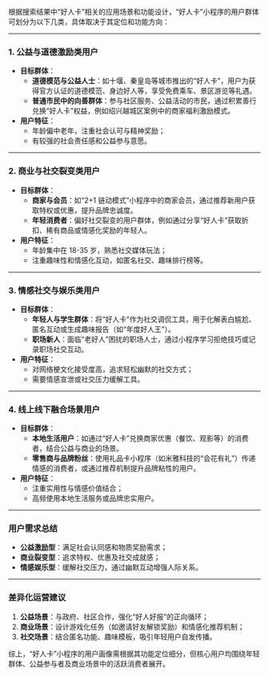 根据搜索结果中“好人卡”相关的应用场景和功能设计，“好人卡”小程序的用户群体可划分为以下几类，具体取决于其定位和功能方向：

---

### **1. 公益与道德激励类用户**

-   **目标群体**：
    -   **道德模范与公益人士**：如十堰、秦皇岛等城市推出的“好人卡”，用户为获得官方认证的道德模范、身边好人等，享受免费乘车、景区游览等礼遇。
    -   **普通市民中的向善群体**：参与社区服务、公益活动的市民，通过积累善行兑换“好人卡”权益，例如绍兴越城区案例中的商家福利激励模式。
-   **用户特征**：
    -   年龄偏中老年，注重社会认可与精神奖励；
    -   有较强的社会责任感和公益参与意愿。

---

### **2. 商业与社交裂变类用户**

-   **目标群体**：
    -   **商家与会员**：如“2+1 链动模式”小程序中的商家会员，通过推荐新用户获取特权或优惠，提升品牌忠诚度。
    -   **年轻消费者**：偏好社交裂变的用户群体，例如通过分享“好人卡”获取折扣、稀有商品或情感化奖励的年轻人。
-   **用户特征**：
    -   年龄集中在 18-35 岁，熟悉社交媒体玩法；
    -   注重趣味性和情感化互动，如匿名社交、趣味排行榜等。

---

### **3. 情感社交与娱乐类用户**

-   **目标群体**：
    -   **年轻人与学生群体**：将“好人卡”作为社交调侃工具，用于化解表白尴尬、匿名互动或生成趣味报告（如“年度好人王”）。
    -   **职场新人**：面临“老好人”困扰的职场人士，通过小程序学习拒绝技巧或记录职场社交互动。
-   **用户特征**：
    -   对网络梗文化接受度高，追求轻松幽默的社交方式；
    -   需要情感宣泄或社交压力缓解工具。

---

### **4. 线上线下融合场景用户**

-   **目标群体**：
    -   **本地生活用户**：如通过“好人卡”兑换商家优惠（餐饮、观影等）的消费者，结合公益与商业的场景。
    -   **零售商与品牌粉丝**：使用礼品卡小程序（如米雅科技的“会花有礼”）传递情感的消费者，或通过推荐机制提升品牌粘性的用户。
-   **用户特征**：
    -   注重实用性与情感价值结合；
    -   高频使用本地生活服务或品牌忠实用户。

---

### **用户需求总结**

-   **公益激励型**：满足社会认同感和物质奖励需求；
-   **商业裂变型**：追求特权、优惠及社交成就感；
-   **情感娱乐型**：缓解社交压力，通过幽默互动增强人际关系。

---

### **差异化运营建议**

1. **公益场景**：与政府、社区合作，强化“好人好报”的正向循环；
2. **商业场景**：设计游戏化任务（如邀请好友解锁奖励）和情感化推荐机制；
3. **社交场景**：结合匿名功能、趣味模板，吸引年轻用户自发传播。

综上，“好人卡”小程序的用户画像需根据其功能定位细分，但核心用户均围绕年轻群体、公益参与者及商业场景中的活跃消费者展开。

